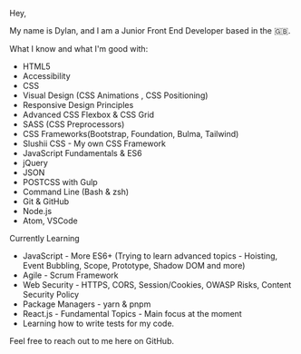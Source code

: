 Hey,

My name is Dylan, and I am a Junior Front End Developer based in the 🇬🇧.

What I know and what I'm good with:

- HTML5
- Accessibility
- CSS
- Visual Design (CSS Animations , CSS Positioning)
- Responsive Design Principles
- Advanced CSS Flexbox & CSS Grid
- SASS (CSS Preprocessors)
- CSS Frameworks(Bootstrap, Foundation, Bulma, Tailwind)
- Slushii CSS - My own CSS Framework
- JavaScript Fundamentals & ES6
- jQuery
- JSON
- POSTCSS with Gulp
- Command Line (Bash & zsh)
- Git & GitHub
- Node.js
- Atom, VSCode

Currently Learning

- JavaScript - More ES6+ (Trying to learn advanced topics - Hoisting, Event Bubbling, Scope, Prototype, Shadow DOM and more)
- Agile - Scrum Framework
- Web Security - HTTPS, CORS, Session/Cookies, OWASP Risks, Content Security Policy
- Package Managers - yarn & pnpm
- React.js - Fundamental Topics - Main focus at the moment
- Learning how to write tests for my code.

Feel free to reach out to me here on GitHub.

<!---
DReece-dev/DReece-dev is a ✨ special ✨ repository because its `README.md` (this file) appears on your GitHub profile.
You can click the Preview link to take a look at your changes.
--->
